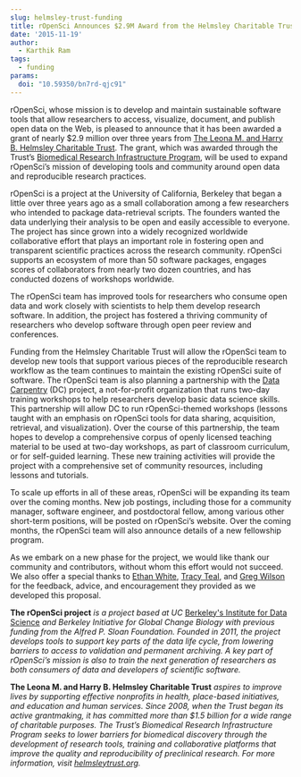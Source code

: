 ```yaml
---
slug: helmsley-trust-funding
title: rOpenSci Announces $2.9M Award from the Helmsley Charitable Trust
date: '2015-11-19'
author:
  - Karthik Ram
tags:
  - funding
params:
  doi: "10.59350/bn7rd-qjc91"
---
```


rOpenSci, whose mission is to develop and maintain sustainable software
tools that allow researchers to access, visualize, document, and publish
open data on the Web, is pleased to announce that it has been awarded a
grant of nearly $2.9 million over three years from [The Leona M. and
Harry B. Helmsley Charitable Trust](https://helmsleytrust.org/). The
grant, which was awarded through the Trust’s [Biomedical Research
Infrastructure Program](https://helmsleytrust.org/programs/health-biomedical-research-infrastructure), will be used to expand rOpenSci’s mission of developing tools and community around open data and reproducible research practices.

rOpenSci is a project at the University of California, Berkeley that
began a little over three years ago as a small collaboration among a few
researchers who intended to package data-retrieval scripts. The founders
wanted the data underlying their analysis to be open and easily
accessible to everyone. The project has since grown into a widely
recognized worldwide collaborative effort that plays an important role
in fostering open and transparent scientific practices across the
research community. rOpenSci supports an ecosystem of more than 50
software packages, engages scores of collaborators from nearly two dozen
countries, and has conducted dozens of workshops worldwide.

The rOpenSci team has improved tools for researchers who consume open
data and work closely with scientists to help them develop research
software. In addition, the project has fostered a thriving community of
researchers who develop software through open peer review and
conferences.

Funding from the Helmsley Charitable Trust will allow the rOpenSci team to develop new tools that support various pieces of the reproducible research workflow as the team continues to maintain the existing rOpenSci suite of software. The rOpenSci team is also planning a partnership with the [Data Carpentry](https://datacarpentry.org) (DC) project, a not-for-profit organization that runs two-day training workshops to help researchers develop basic data science skills. This partnership will allow DC to run rOpenSci-themed workshops (lessons taught with an emphasis on rOpenSci tools for data sharing, acquisition, retrieval, and visualization). Over the course of this partnership, the team hopes to develop a comprehensive corpus of openly licensed teaching material to be used at two-day workshops, as part of classroom curriculum, or for self-guided learning. These new training activities will provide the project with a comprehensive set of community resources, including lessons and tutorials.

To scale up efforts in all of these areas, rOpenSci will be expanding
its team over the coming months. New job postings, including those for a
community manager, software engineer, and postdoctoral fellow, among
various other short-term positions, will be posted on rOpenSci’s
website. Over the coming months, the rOpenSci team will also announce
details of a new fellowship program.

As we embark on a new phase for the project, we would like thank our
community and contributors, without whom this effort would not succeed.
We also offer a special thanks to [Ethan White](http://weecology.org),
[Tracy Teal](https://datacarpentry.org), and [Greg
Wilson](http://third-bit.com) for the feedback, advice, and
encouragement they provided as we developed this proposal.


**The rOpenSci project** *is a project based at UC* [Berkeley's
Institute for Data Science](https://bids.berkeley.edu/) *and Berkeley Initiative for Global Change Biology with previous funding from the Alfred P. Sloan Foundation. Founded in 2011, the project develops tools to support key parts of the data life cycle, from lowering barriers to access to validation and permanent archiving. A key part of rOpenSci’s mission is also to train the next generation of researchers as both consumers of data and developers of scientific software.*

**The Leona M. and Harry B. Helmsley Charitable Trust** *aspires to improve lives by supporting effective nonprofits in health, place-based initiatives, and education and human services. Since 2008, when the Trust began its active grantmaking, it has committed more than $1.5 billion for a wide range of charitable purposes. The Trust’s Biomedical Research Infrastructure Program seeks to lower barriers for biomedical discovery through the development of research tools, training and collaborative platforms that improve the quality and reproducibility of preclinical research. For more information, visit [helmsleytrust.org](https://helmsleytrust.org).*


